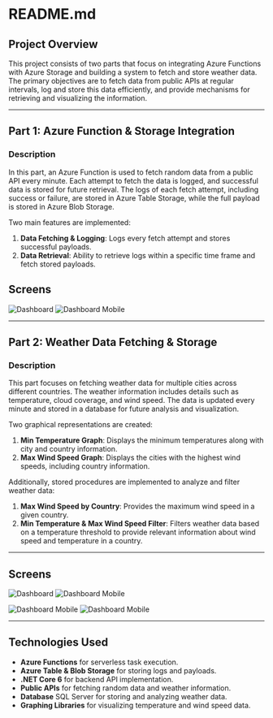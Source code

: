 # README.md

## Project Overview

This project consists of two parts that focus on integrating Azure Functions with Azure Storage and building a system to fetch and store weather data. The primary objectives are to fetch data from public APIs at regular intervals, log and store this data efficiently, and provide mechanisms for retrieving and visualizing the information.

---

## Part 1: Azure Function & Storage Integration

### Description

In this part, an Azure Function is used to fetch random data from a public API every minute. Each attempt to fetch the data is logged, and successful data is stored for future retrieval. The logs of each fetch attempt, including success or failure, are stored in Azure Table Storage, while the full payload is stored in Azure Blob Storage.

Two main features are implemented:

1. **Data Fetching & Logging**: Logs every fetch attempt and stores successful payloads.
2. **Data Retrieval**: Ability to retrieve logs within a specific time frame and fetch stored payloads.

## Screens

![Dashboard](docs/az-func.png)
![Dashboard Mobile](docs/az-func-get-logs.png)

---

## Part 2: Weather Data Fetching & Storage

### Description

This part focuses on fetching weather data for multiple cities across different countries. The weather information includes details such as temperature, cloud coverage, and wind speed. The data is updated every minute and stored in a database for future analysis and visualization.

Two graphical representations are created:

1. **Min Temperature Graph**: Displays the minimum temperatures along with city and country information.
2. **Max Wind Speed Graph**: Displays the cities with the highest wind speeds, including country information.

Additionally, stored procedures are implemented to analyze and filter weather data:

1. **Max Wind Speed by Country**: Provides the maximum wind speed in a given country.
2. **Min Temperature & Max Wind Speed Filter**: Filters weather data based on a temperature threshold to provide relevant information about wind speed and temperature in a country.

---

## Screens

![Dashboard](docs/dasboard.png)
![Dashboard Mobile](docs/dashboard-mobile.png)

![Dashboard Mobile](docs/sp-GetMaxWindSpeedByCountry.png)
![Dashboard Mobile](docs/sp-GetMinTempAndMaxWindByCountry.png)

---

## Technologies Used

- **Azure Functions** for serverless task execution.
- **Azure Table & Blob Storage** for storing logs and payloads.
- **.NET Core 6** for backend API implementation.
- **Public APIs** for fetching random data and weather information.
- **Database** SQL Server for storing and analyzing weather data.
- **Graphing Libraries** for visualizing temperature and wind speed data.
